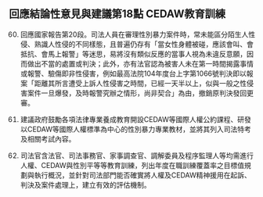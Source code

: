 ## 回應結論性意見與建議第18點 CEDAW教育訓練

<ol start="60">
  <li><p>回應國家報告第20段。司法人員在審理性別暴力案件時，常未能區分陌生人性侵、熟識人性侵的不同樣態，且普遍仍存有「當女性身體被碰，應該會叫、會抵抗、會馬上報警」等迷思，易將沒有類似反應的當事人視為未違反意願，因而做出不當的處置或判決；此外，亦有法官認為被害人未在第一時間揭露事情或報警、驗傷即非性侵害，例如最高法院104年度台上字第1066號判決即以報案「距離其所言遭受上訴人性侵害之時間，已經一天半以上，似與一般之性侵害案件一旦爆發，及時報警究辦之情形，尚非契合」為由，撤銷原判決發回更審。</p></li>

  <li><p>建議政府鼓勵各項法律專業養成教育開設CEDAW等國際人權公約課程、研發以CEDAW等國際人權標準為中心的性別暴力專業教材，並將其列入司法特考及相關考試內容。</p></li>

  <li><p>司法官含法官、司法事務官、家事調查官、調解委員及程序監理人等均需進行人權、CEDAW與性別平等等教育訓練，列出年度在職訓練覆蓋率之目標值規劃與執行概況，並針對司法部門能否確實將人權及CEDAW精神援用在起訴、判決及案件處理上，建立有效的評估機制。</p></li>
</ol>
